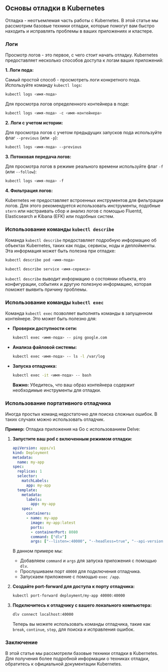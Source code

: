 ## Основы отладки в Kubernetes

Отладка - неотъемлемая часть работы с Kubernetes. В этой статье мы рассмотрим базовые техники отладки, которые помогут вам быстро находить и исправлять проблемы в ваших приложениях и кластере.

### Логи

Просмотр логов - это первое, с чего стоит начать отладку. Kubernetes предоставляет несколько способов доступа к логам ваших приложений:

**1. Логи пода:**

Самый простой способ - просмотреть логи конкретного пода. Используйте команду `kubectl logs`:

```bash
kubectl logs <имя-пода>
```

Для просмотра логов определенного контейнера в поде:

```bash
kubectl logs <имя-пода> -c <имя-контейнера>
```

**2. Логи с учетом истории:**

Для просмотра логов с учетом предыдущих запусков пода используйте флаг `--previous` (или `-p`):

```bash
kubectl logs <имя-пода> --previous
```

**3. Потоковая передача логов:**

Для просмотра логов в режиме реального времени используйте флаг `-f` (или `--follow`):

```bash
kubectl logs <имя-пода> -f
```

**4. Фильтрация логов:**

Kubernetes не предоставляет встроенных инструментов для фильтрации логов.  Для этого рекомендуется использовать инструменты, подобные `stern` или настраивать сбор и анализ логов с помощью Fluentd, Elasticsearch и Kibana (EFK) или подобных систем.

### Использование команды `kubectl describe`

Команда `kubectl describe` предоставляет подробную информацию об объектах Kubernetes, таких как поды, сервисы, ноды и деплойменты.  Эта информация может быть полезна при отладке:

```bash
kubectl describe pod <имя-пода>
```

```bash
kubectl describe service <имя-сервиса>
```

`kubectl describe` выводит информацию о состоянии объекта, его конфигурации, событиях и другую полезную информацию, которая поможет выявить причину проблемы.

### Использование команды `kubectl exec`

Команда `kubectl exec` позволяет выполнять команды в запущенном контейнере. Это может быть полезно для:

* **Проверки доступности сети:** 
    ```bash
    kubectl exec <имя-пода> -- ping google.com
    ```

* **Анализа файловой системы:**
    ```bash
    kubectl exec <имя-пода> -- ls -l /var/log
    ```

* **Запуска отладчика:**
    ```bash
    kubectl exec -it <имя-пода> -- bash
    ```

    **Важно:** Убедитесь, что ваш образ контейнера содержит необходимые инструменты для отладки.

### Использование портативного отладчика

Иногда простых команд недостаточно для поиска сложных ошибок. В таких случаях можно использовать отладчик.

**Пример:** Отладка приложения на Go с использованием Delve:

1. **Запустите ваш pod с включенным режимом отладки:**

    ```yaml
    apiVersion: apps/v1
    kind: Deployment
    metadata:
      name: my-app
    spec:
      replicas: 1
      selector:
        matchLabels:
          app: my-app
      template:
        metadata:
          labels:
            app: my-app
        spec:
          containers:
          - name: my-app
            image: my-app:latest
            ports:
            - containerPort: 8080
            command: ["dlv"]
            args: ["--listen=:40000", "--headless=true", "--api-version=2", "exec", "/app", "--"]
    ```

    В данном примере мы:
    - Добавляем `command` и `args` для запуска приложения с помощью `dlv`.
    - Прослушиваем порт `40000` для подключения отладчика.
    - Запускаем приложение с помощью `exec /app`.

2. **Создайте port-forward для доступа к порту отладчика:**

    ```bash
    kubectl port-forward deployment/my-app 40000:40000
    ```

3. **Подключитесь к отладчику с вашего локального компьютера:**

    ```bash
    dlv connect localhost:40000
    ```

    Теперь вы можете использовать команды отладчика, такие как `break`, `continue`, `step`, для поиска и исправления ошибок.


### Заключение

В этой статье мы рассмотрели базовые техники отладки в Kubernetes. 
Для получения более подробной информации о техниках отладки, обратитесь к официальной документации Kubernetes. 
